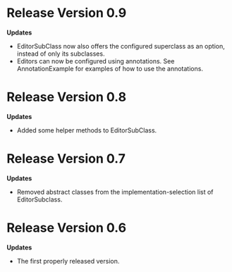 
# Release Version 0.9

**Updates**
* EditorSubClass now also offers the configured superclass as an option, instead of only its subclasses.
* Editors can now be configured using annotations. See AnnotationExample for examples of how to use the annotations.


# Release Version 0.8

**Updates**
* Added some helper methods to EditorSubClass.


# Release Version 0.7

**Updates**
* Removed abstract classes from the implementation-selection list of EditorSubclass.


# Release Version 0.6

**Updates**
* The first properly released version.
